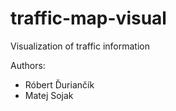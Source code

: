 # traffic-map-visual
Visualization of traffic information

Authors:  

- Róbert Ďuriančík  
- Matej Sojak  
